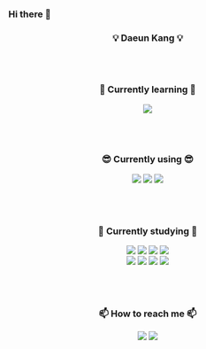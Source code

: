 ### Hi there 👋
<div align="center">
  <h3>💡 Daeun Kang 💡</h3>
  <br>
  <br>
  <h3>🚪 Currently learning 🚪</h3>
  <img src="https://img.shields.io/badge/SSAFY-007ACC?style=for-the-badge&logo=SSAFY&logoColor=white">
  <br>
  <br>
  <br>
  <br>
  <h3>😎 Currently using 😎</h3>
  <img src="https://img.shields.io/badge/java-007396?style=for-the-badge&logo=java&logoColor=white">
  <img src="https://img.shields.io/badge/AndroidStudio-3DDC84?style=for-the-badge&logo=android&logoColor=white">
  <img src="https://img.shields.io/badge/Eclipse-2C2255?style=for-the-badge&logo=Eclipse&logoColor=white">
  <br>
  <br>
  <br>
  <br>
  <h3>🛫 Currently studying 🛬</h3>
  <img src="https://img.shields.io/badge/java-007396?style=for-the-badge&logo=java&logoColor=white">
  <img src="https://img.shields.io/badge/html5-E34F26?style=for-the-badge&logo=html5&logoColor=white">
  <img src="https://img.shields.io/badge/CSS-1572B6?style=for-the-badge&logo=CSS3&logoColor=white">
  <img src="https://img.shields.io/badge/JavaScript-F7DF1E?style=for-the-badge&logo=JavaScript&logoColor=white">
  <br>
  <img src="https://img.shields.io/badge/Spring-6DB33F?style=for-the-badge&logo=Spring&logoColor=white">
  <img src="https://img.shields.io/badge/Vue.js-4FC08D?style=for-the-badge&logo=Vue.js&logoColor=white">
  <img src="https://img.shields.io/badge/VSCODE-007ACC?style=for-the-badge&logo=Visual Studio Code&logoColor=white">
  <img src="https://img.shields.io/badge/mysql-4479A1?style=for-the-badge&logo=mysql&logoColor=white"> 
  <br>
  <br>
  <br>
  <br>
  <h3> 📫 How to reach me 📫</h3>
  <a href="https://www.instagram.com/all_mine_._._" target="_blank"><img src="https://img.shields.io/badge/instagram-E4405F?style=for-the-badge&logo=Instagram&logoColor=white"/></a>
  <a href="https://blog.naver.com/da010228" target="_blank"><img src="https://img.shields.io/badge/da010228@naver.com-03C75A?style=for-the-badge&logo=Naver&logoColor=white"/></a>
  <br>
  <br>
  <br>
  <br>

  <br>
  
</div>
